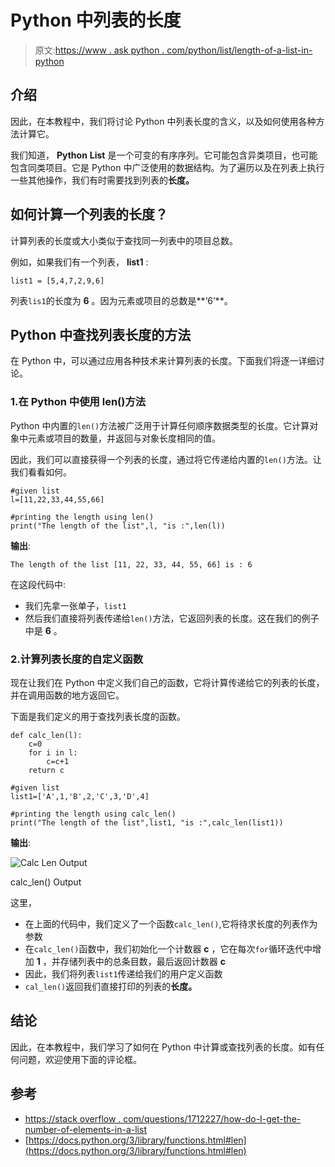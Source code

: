 # Python 中列表的长度

> 原文:[https://www . ask python . com/python/list/length-of-a-list-in-python](https://www.askpython.com/python/list/length-of-a-list-in-python)

## 介绍

因此，在本教程中，我们将讨论 Python 中列表长度的含义，以及如何使用各种方法计算它。

我们知道， **Python** **List** 是一个可变的有序序列。它可能包含异类项目，也可能包含同类项目。它是 Python 中广泛使用的数据结构。为了遍历以及在列表上执行一些其他操作，我们有时需要找到列表的**长度。**

## 如何计算一个列表的长度？

计算列表的长度或大小类似于查找同一列表中的项目总数。

例如，如果我们有一个列表， **list1** :

```
list1 = [5,4,7,2,9,6]

```

列表`lis1`的长度为 **6** 。因为元素或项目的总数是**‘6’**。

## Python 中查找列表长度的方法

在 Python 中，可以通过应用各种技术来计算列表的长度。下面我们将逐一详细讨论。

### 1.在 Python 中使用 len()方法

Python 中内置的`len()`方法被广泛用于计算任何顺序数据类型的长度。它计算对象中元素或项目的数量，并返回与对象长度相同的值。

因此，我们可以直接获得一个列表的长度，通过将它传递给内置的`len()`方法。让我们看看如何。

```
#given list
l=[11,22,33,44,55,66]

#printing the length using len()
print("The length of the list",l, "is :",len(l))

```

**输出**:

```
The length of the list [11, 22, 33, 44, 55, 66] is : 6

```

在这段代码中:

*   我们先拿一张单子，`list1`
*   然后我们直接将列表传递给`len()`方法，它返回列表的长度。这在我们的例子中是 **6** 。

### 2.计算列表长度的自定义函数

现在让我们在 Python 中定义我们自己的函数，它将计算传递给它的列表的长度，并在调用函数的地方返回它。

下面是我们定义的用于查找列表长度的函数。

```
def calc_len(l):
    c=0
    for i in l:
        c=c+1
    return c

#given list
list1=['A',1,'B',2,'C',3,'D',4]

#printing the length using calc_len()
print("The length of the list",list1, "is :",calc_len(list1))

```

**输出**:

![Calc Len Output](../Images/e6164dc686b10e4e1fb758a87a5ddfb1.png)

calc_len() Output

这里，

*   在上面的代码中，我们定义了一个函数`calc_len()`,它将待求长度的列表作为参数
*   在`calc_len()`函数中，我们初始化一个计数器 **c** ，它在每次`for`循环迭代中增加 **1** ，并存储列表中的总条目数，最后返回计数器 **c**
*   因此，我们将列表`list1`传递给我们的用户定义函数
*   `cal_len()`返回我们直接打印的列表的**长度。**

## 结论

因此，在本教程中，我们学习了如何在 Python 中计算或查找列表的长度。如有任何问题，欢迎使用下面的评论框。

## 参考

*   [https://stack overflow . com/questions/1712227/how-do-I-get-the-number-of-elements-in-a-list](https://stackoverflow.com/questions/1712227/how-do-i-get-the-number-of-elements-in-a-list-in-python)
*   [https://docs.python.org/3/library/functions.html#len](https://docs.python.org/3/library/functions.html#len)
